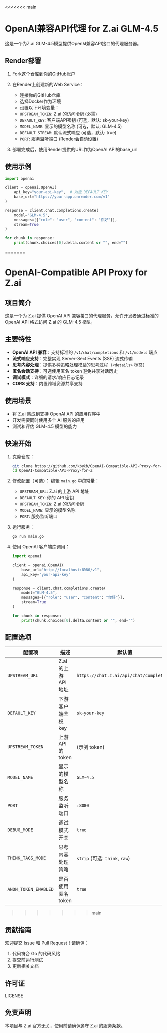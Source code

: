 <<<<<<< main
# OpenAI兼容API代理 for Z.ai GLM-4.5

这是一个为Z.ai GLM-4.5模型提供OpenAI兼容API接口的代理服务器。

## Render部署

1. Fork这个仓库到你的GitHub账户

2. 在Render上创建新的Web Service：
   - 连接你的GitHub仓库
   - 选择Docker作为环境
   - 设置以下环境变量：
   - `UPSTREAM_TOKEN`: Z.ai 的访问令牌 (必需)
   - `DEFAULT_KEY`: 客户端API密钥 (可选，默认: sk-your-key)
   - `MODEL_NAME`: 显示的模型名称 (可选，默认: GLM-4.5)
   - `DEFAULT_STREAM`: 默认流式响应 (可选，默认: true)
   - `PORT`: 服务监听端口 (Render会自动设置)

3. 部署完成后，使用Render提供的URL作为OpenAI API的base_url

## 使用示例

```python
import openai

client = openai.OpenAI(
    api_key="your-api-key",  # 对应 DEFAULT_KEY
    base_url="https://your-app.onrender.com/v1"
)

response = client.chat.completions.create(
    model="GLM-4.5",
    messages=[{"role": "user", "content": "你好"}],
    stream=True
)

for chunk in response:
    print(chunk.choices[0].delta.content or "", end="")
```
=======
# OpenAI-Compatible API Proxy for Z.ai

## 项目简介

这是一个为 Z.ai 提供 OpenAI API 兼容接口的代理服务，允许开发者通过标准的 OpenAI API 格式访问 Z.ai 的 GLM-4.5 模型。

## 主要特性

- **OpenAI API 兼容**：支持标准的 `/v1/chat/completions` 和 `/v1/models` 端点
- **流式响应支持**：完整实现 Server-Sent Events (SSE) 流式传输
- **思考内容处理**：提供多种策略处理模型的思考过程（`<details>` 标签）
- **匿名会话支持**：可选使用匿名 token 避免共享对话历史
- **调试模式**：详细的请求/响应日志记录
- **CORS 支持**：内置跨域资源共享支持

## 使用场景

- 将 Z.ai 集成到支持 OpenAI API 的应用程序中
- 开发需要同时使用多个 AI 服务的应用
- 测试和评估 GLM-4.5 模型的能力

## 快速开始

1. 克隆仓库：
   ```bash
   git clone https://github.com/kbykb/OpenAI-Compatible-API-Proxy-for-Z.git
   cd OpenAI-Compatible-API-Proxy-for-Z
   ```

2. 修改配置（可选）：
   编辑 `main.go` 中的常量：
   - `UPSTREAM_URL`: Z.ai 的上游 API 地址
   - `DEFAULT_KEY`: 你的 API 密钥
   - `UPSTREAM_TOKEN`: Z.ai 的访问令牌
   - `MODEL_NAME`: 显示的模型名称
   - `PORT`: 服务监听端口

3. 运行服务：
   ```bash
   go run main.go
   ```

4. 使用 OpenAI 客户端库调用：
   ```python
   import openai

   client = openai.OpenAI(
       base_url="http://localhost:8080/v1",
       api_key="your-api-key"
   )

   response = client.chat.completions.create(
       model="GLM-4.5",
       messages=[{"role": "user", "content": "你好"}],
       stream=True
   )

   for chunk in response:
       print(chunk.choices[0].delta.content or "", end="")
   ```

## 配置选项

| 配置项 | 描述 | 默认值 |
|--------|------|--------|
| `UPSTREAM_URL` | Z.ai 的上游 API 地址 | `https://chat.z.ai/api/chat/completions` |
| `DEFAULT_KEY` | 下游客户端鉴权 key | `sk-your-key` |
| `UPSTREAM_TOKEN` | 上游 API 的 token | (示例 token) |
| `MODEL_NAME` | 显示的模型名称 | `GLM-4.5` |
| `PORT` | 服务监听端口 | `:8080` |
| `DEBUG_MODE` | 调试模式开关 | `true` |
| `THINK_TAGS_MODE` | 思考内容处理策略 | `strip` (可选: `think`, `raw`) |
| `ANON_TOKEN_ENABLED` | 是否使用匿名 token | `true` |
>>>>>>> main

## 贡献指南

欢迎提交 Issue 和 Pull Request！请确保：

1. 代码符合 Go 的代码风格
2. 提交前运行测试
3. 更新相关文档

## 许可证

LICENSE

## 免责声明

本项目与 Z.ai 官方无关，使用前请确保遵守 Z.ai 的服务条款。
